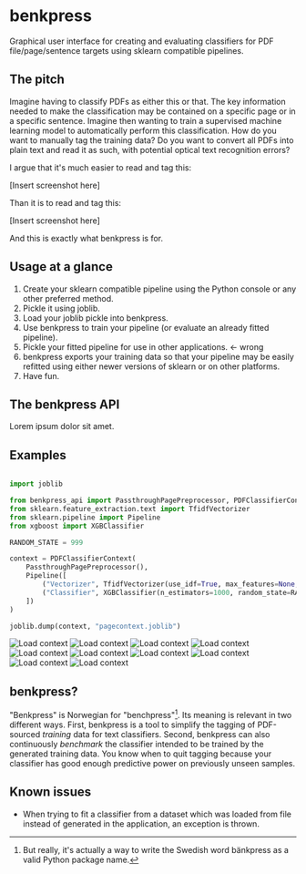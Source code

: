 # benkpress

Graphical user interface for creating and evaluating classifiers for PDF
file/page/sentence targets using sklearn compatible pipelines.


## The pitch

Imagine having to classify PDFs as either this or that. The key information needed to
make the classification may be contained on a specific page or in a specific sentence.
Imagine then wanting to train a supervised machine learning model to automatically
perform this classification. How do you want to manually tag the training data? Do
you want to convert all PDFs into plain text and read it as such, with potential
optical text recognition errors?

I argue that it's much easier to read and tag this:

[Insert screenshot here]

Than it is to read and tag this:

[Insert screenshot here]

And this is exactly what benkpress is for.


## Usage at a glance

1. Create your sklearn compatible pipeline using the Python console or any other preferred method.
2. Pickle it using joblib.
3. Load your joblib pickle into benkpress.
4. Use benkpress to train your pipeline (or evaluate an already fitted pipeline).
5. Pickle your fitted pipeline for use in other applications. <- wrong
6. benkpress exports your training data so that your pipeline may be easily refitted using either newer versions of sklearn or on other platforms.
7. Have fun.

## The benkpress API

Lorem ipsum dolor sit amet.

## Examples

```python

import joblib

from benkpress_api import PassthroughPagePreprocessor, PDFClassifierContext
from sklearn.feature_extraction.text import TfidfVectorizer
from sklearn.pipeline import Pipeline
from xgboost import XGBClassifier

RANDOM_STATE = 999

context = PDFClassifierContext(
    PassthroughPagePreprocessor(),
    Pipeline([
        ("Vectorizer", TfidfVectorizer(use_idf=True, max_features=None, stop_words=None)),
        ("Classifier", XGBClassifier(n_estimators=1000, random_state=RANDOM_STATE))
    ])
)

joblib.dump(context, "pagecontext.joblib")


```

![Load context](https://github.com/dennishedback/benkpress/raw/main/examples/import_context1.png)
![Load context](https://github.com/dennishedback/benkpress/raw/main/examples/import_context2.png)
![Load context](https://github.com/dennishedback/benkpress/raw/main/examples/import_context3.png)
![Load context](https://github.com/dennishedback/benkpress/raw/main/examples/import_context4.png)
![Load context](https://github.com/dennishedback/benkpress/raw/main/examples/benkpress1.png)
![Load context](https://github.com/dennishedback/benkpress/raw/main/examples/benkpress2.png)
![Load context](https://github.com/dennishedback/benkpress/raw/main/examples/benkpress3.png)
![Load context](https://github.com/dennishedback/benkpress/raw/main/examples/benkpress4.png)
![Load context](https://github.com/dennishedback/benkpress/raw/main/examples/benkpress5.png)
![Load context](https://github.com/dennishedback/benkpress/raw/main/examples/benkpress6.png)

## benkpress?

"Benkpress" is Norwegian for "benchpress"[^1]. Its meaning is relevant in two different
ways. First, benkpress is a tool to simplify the tagging  of PDF-sourced *training*
data for text classifiers. Second, benkpress can also
continuously *benchmark* the classifier intended to be trained by the generated
training data. You know when to quit tagging because your classifier has good
enough predictive power on previously unseen samples.

[^1]: But really, it's actually a way to write the Swedish word bänkpress as a
valid Python package name.

## Known issues

- When trying to fit a classifier from a dataset which was loaded from file instead
  of generated in the application, an exception is thrown.


